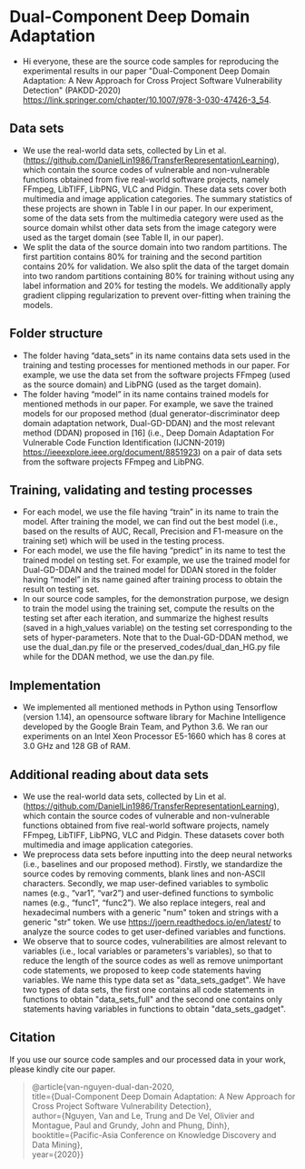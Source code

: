 # Dual-Component Deep Domain Adaptation
- Hi everyone, these are the source code samples for reproducing the experimental results in our paper "Dual-Component Deep Domain Adaptation: A New Approach for Cross Project Software Vulnerability Detection" (PAKDD-2020) https://link.springer.com/chapter/10.1007/978-3-030-47426-3_54.

## Data sets
- We use the real-world data sets, collected by Lin et al. (https://github.com/DanielLin1986/TransferRepresentationLearning), which contain the source codes of vulnerable and non-vulnerable functions obtained from five real-world software projects, namely FFmpeg, LibTIFF, LibPNG, VLC and Pidgin. These data sets cover both multimedia and image application categories. The summary statistics of these projects are shown in Table I in our paper. In our experiment, some of the data sets from the multimedia category were used as the source domain whilst other data sets from the image category were used as the target domain (see Table II, in our paper).
- We split the data of the source domain into two random partitions. The first partition contains 80% for training and the second partition contains 20% for validation. We also split the data of the target domain into two random partitions containing 80% for training without using any label information and 20% for testing the models. We additionally apply gradient clipping regularization to prevent over-fitting when training the models.

## Folder structure
-	The folder having “data_sets” in its name contains data sets used in the training and testing processes for mentioned methods in our paper. For example, we use the data set from the software projects FFmpeg (used as the source domain) and LibPNG (used as the target domain).
-	The folder having “model” in its name contains trained models for mentioned methods in our paper. For example, we save the trained models for our proposed method (dual generator-discriminator deep domain adaptation network, Dual-GD-DDAN) and the most relevant method (DDAN) proposed in [16] (i.e., Deep
Domain Adaptation For Vulnerable Code Function Identification (IJCNN-2019) https://ieeexplore.ieee.org/document/8851923) on a pair of data sets from the software projects FFmpeg and LibPNG.

## Training, validating and testing processes
-	For each model, we use the file having “train” in its name to train the model. After training the model, we can find out the best model (i.e., based on the results of AUC, Recall, Precision and F1-measure on the training set) which will be used in the testing process.
-	For each model, we use the file having “predict” in its name to test the trained model on testing set. For example, we use the trained model for Dual-GD-DDAN and the trained model for DDAN stored in the folder having “model” in its name gained after training process to obtain the result on testing set.
- In our source code samples, for the demonstration purpose, we design to train the model using the training set, compute the results on the testing set after each iteration, and summarize the highest results (saved in a high_values variable) on the testing set corresponding to the sets of hyper-parameters. Note that to the Dual-GD-DDAN method, we  use the dual_dan.py file or the preserved_codes/dual_dan_HG.py file while for the DDAN method, we use the dan.py file.

## Implementation
- We implemented all mentioned methods in Python using Tensorflow (version 1.14), an opensource software library for Machine Intelligence developed by the Google Brain Team, and Python 3.6. We ran our experiments on an Intel Xeon Processor E5-1660 which has 8 cores at 3.0 GHz and 128 GB of RAM.

## Additional reading about data sets
- We use the real-world data sets, collected by Lin et al. (https://github.com/DanielLin1986/TransferRepresentationLearning), which contain the source codes of vulnerable and non-vulnerable functions obtained from five real-world software projects, namely FFmpeg, LibTIFF, LibPNG, VLC and Pidgin. These datasets cover both multimedia and image application categories. 
- We preprocess data sets before inputting into the deep neural networks (i.e., baselines and our proposed method). Firstly, we standardize the source codes by removing comments, blank lines and non-ASCII characters. Secondly, we map user-defined variables to symbolic names (e.g., “var1”, “var2”) and user-defined functions to symbolic names (e.g., “func1”, “func2”). We also replace integers, real and hexadecimal numbers with a generic "num" token and strings with a generic "str" token. We use https://joern.readthedocs.io/en/latest/ to analyze the source codes to get user-defined variables and functions.
- We observe that to source codes, vulnerabilities are almost relevant to variables (i.e., local variables or parameters's variables), so that to reduce the length of the source codes as well as remove unimportant code statements, we proposed to keep code statements having variables. We name this type data set as "data_sets_gadget". We have two types of data sets, the first one contains all code statements in functions to obtain "data_sets_full" and the second one contains only statements having variables in functions to obtain "data_sets_gadget".

## Citation
If you use our source code samples and our processed data in your work, please kindly cite our paper.

> @article{van-nguyen-dual-dan-2020,<br/>
  title={Dual-Component Deep Domain Adaptation: A New Approach for Cross Project Software Vulnerability Detection},<br/>
  author={Nguyen, Van and Le, Trung and De Vel, Olivier and Montague, Paul and Grundy, John and Phung, Dinh},<br/>
  booktitle={Pacific-Asia Conference on Knowledge Discovery and Data Mining},<br/>
  year={2020}}

